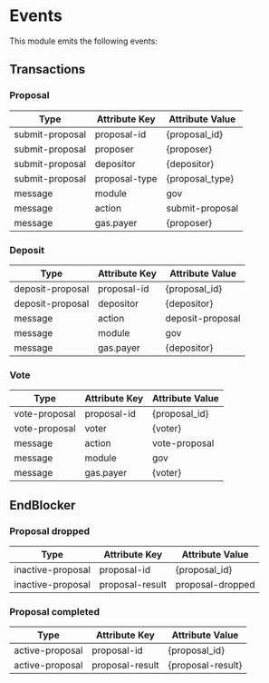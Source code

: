 # Events

This module emits the following events:

## Transactions

### Proposal

| Type                 | Attribute Key    | Attribute Value      |
|----------------------|------------------|----------------------|
| submit-proposal      | proposal-id      | {proposal_id}        |
| submit-proposal      | proposer         | {proposer}           |
| submit-proposal      | depositor        | {depositor}          |
| submit-proposal      | proposal-type    | {proposal_type}      |
| message              | module           | gov                  |
| message              | action           | submit-proposal      |
| message              | gas.payer        | {proposer}           |

### Deposit

| Type                 | Attribute Key    | Attribute Value      |
|----------------------|------------------|----------------------|
| deposit-proposal     | proposal-id      | {proposal_id}        |
| deposit-proposal     | depositor        | {depositor}          |
| message              | action           | deposit-proposal     |
| message              | module           | gov                  |
| message              | gas.payer        | {depositor}          |

### Vote

| Type                 | Attribute Key    | Attribute Value      |
|----------------------|------------------|----------------------|
| vote-proposal        | proposal-id      | {proposal_id}        |
| vote-proposal        | voter            | {voter}              |
| message              | action           | vote-proposal        |
| message              | module           | gov                  |
| message              | gas.payer        | {voter}              |

## EndBlocker

### Proposal dropped

| Type                 | Attribute Key    | Attribute Value      |
|----------------------|------------------|----------------------|
| inactive-proposal    | proposal-id      | {proposal_id}        |
| inactive-proposal    | proposal-result  | proposal-dropped     |


### Proposal completed

| Type                 | Attribute Key    | Attribute Value      |
|----------------------|------------------|----------------------|
| active-proposal      | proposal-id      | {proposal_id}        |
| active-proposal      | proposal-result  | {proposal-result}    |